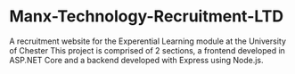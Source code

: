 # Manx-Technology-Recruitment-LTD
A recruitment website for the Experential Learning module at the University of Chester
This project is comprised of 2 sections, a frontend developed in ASP.NET Core and a backend developed with Express using Node.js.